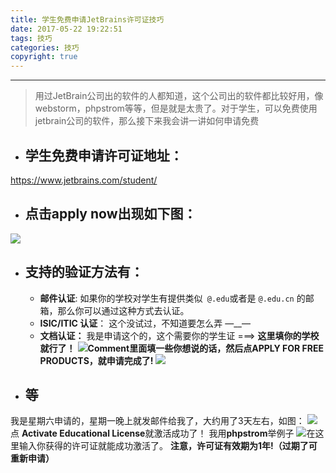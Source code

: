 ```yaml
---
title: 学生免费申请JetBrains许可证技巧
date: 2017-05-22 19:22:51
tags: 技巧
categories: 技巧
copyright: true
---
```


-------


>用过JetBrain公司出的软件的人都知道，这个公司出的软件都比较好用，像webstorm，phpstrom等等，但是就是太贵了。对于学生，可以免费使用jetbrain公司的软件，那么接下来我会讲一讲如何申请免费

<!--more-->

* ## 学生免费申请许可证地址：
https://www.jetbrains.com/student/

* ## 点击**apply now**出现如下图：
![](http://upload-images.jianshu.io/upload_images/5308475-023ecea6cc39f83b.png?imageMogr2/auto-orient/strip%7CimageView2/2/w/1240)

* ## 支持的验证方法有：
  * **邮件认证**: 如果你的学校对学生有提供类似` @.edu`或者是 `@.edu.cn` 的邮箱，那么你可以通过这种方式去认证。
  * **ISIC/ITIC 认证**： 这个没试过，不知道要怎么弄 —__—
  * **文档认证：** 我是申请这个的，这个需要你的学生证 ===>
**这里填你的学校就行了！**
![](http://upload-images.jianshu.io/upload_images/5308475-b98083bbc997b093.png?imageMogr2/auto-orient/strip%7CimageView2/2/w/1240)**Comment里面填一些你想说的话，然后点APPLY FOR FREE PRODUCTS，就申请完成了!**
![](http://upload-images.jianshu.io/upload_images/5308475-7360994c4204383a.png?imageMogr2/auto-orient/strip%7CimageView2/2/w/1240) 

* ## 等
我是星期六申请的，星期一晚上就发邮件给我了，大约用了3天左右，如图：
![](http://upload-images.jianshu.io/upload_images/5308475-4375c88f24022183.png?imageMogr2/auto-orient/strip%7CimageView2/2/w/1240)
点 **Activate Educational License**就激活成功了！
我用**phpstrom**举例子
![](http://upload-images.jianshu.io/upload_images/5308475-0ef3e9d44898ad7f.png?imageMogr2/auto-orient/strip%7CimageView2/2/w/1240)在这里输入你获得的许可证就能成功激活了。
**注意，许可证有效期为1年!（过期了可重新申请）**

